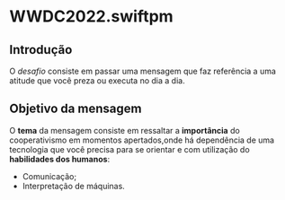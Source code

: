 # WWDC2022.swiftpm

## Introdução

O *desafio* consiste em passar uma mensagem que faz referência a uma atitude que você preza ou executa no dia a dia.

## Objetivo da mensagem

O **tema** da mensagem consiste em ressaltar a **importância** do cooperativismo em momentos apertados,onde há dependência de uma tecnologia que você precisa para se orientar e com utilização do **habilidades dos humanos**:

- Comunicação;
- Interpretação de máquinas.


